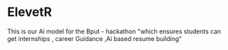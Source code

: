 # ElevetR
This is our Ai model for the Bput - hackathon "which ensures students can get internships , career Guidance ,Ai based resume building"
